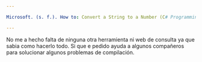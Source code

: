 ```yaml
---

Microsoft. (s. f.). How to: Convert a String to a Number (C# Programming Guide). Microsoft Docs. Recuperado de [https://learn.microsoft.com/en-us/dotnet/csharp/programming-guide/types/how-to-convert-a-string-to-a-number](https://learn.microsoft.com/en-us/dotnet/csharp/programming-guide/types/how-to-convert-a-string-to-a-number)

--- 
```

No me a hecho falta de ninguna otra herramienta ni web de consulta ya que sabia como hacerlo todo. Si que e pedido ayuda a algunos compañeros para solucionar algunos problemas de compilación.
